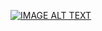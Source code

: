 [![IMAGE ALT TEXT](http://img.youtube.com/vi/ZcbHbbgVc-I/0.jpg)](https://www.youtube.com/watch?v=ZcbHbbgVc-I "翻轉課程-指標")

